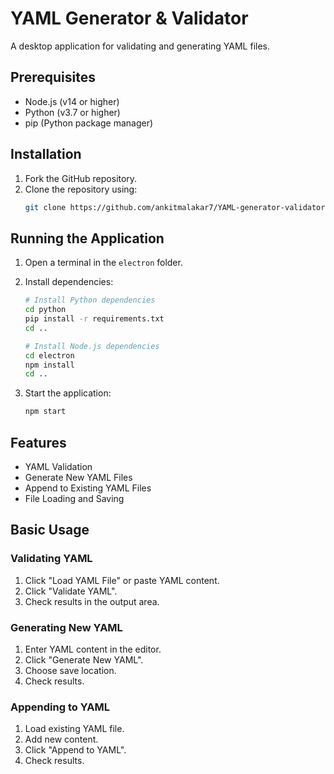 # YAML Generator & Validator

A desktop application for validating and generating YAML files.

## Prerequisites

- Node.js (v14 or higher)
- Python (v3.7 or higher)
- pip (Python package manager)

## Installation

1. Fork the GitHub repository.
2. Clone the repository using:
   ```sh
   git clone https://github.com/ankitmalakar7/YAML-generator-validator.git
   ```

## Running the Application

1. Open a terminal in the `electron` folder.
2. Install dependencies:

   ```sh
   # Install Python dependencies
   cd python
   pip install -r requirements.txt
   cd ..

   # Install Node.js dependencies
   cd electron
   npm install
   cd ..
   ```

3. Start the application:
   ```sh
   npm start
   ```

## Features

- YAML Validation
- Generate New YAML Files
- Append to Existing YAML Files
- File Loading and Saving

## Basic Usage

### Validating YAML

1. Click "Load YAML File" or paste YAML content.
2. Click "Validate YAML".
3. Check results in the output area.

### Generating New YAML

1. Enter YAML content in the editor.
2. Click "Generate New YAML".
3. Choose save location.
4. Check results.

### Appending to YAML

1. Load existing YAML file.
2. Add new content.
3. Click "Append to YAML".
4. Check results.
